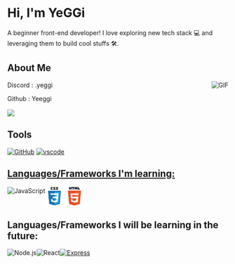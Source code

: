 # Hi, I'm YeGGi

A beginner front-end developer! I love exploring new tech stack 💻 and leveraging them to build cool stuffs 🛠️. 

## About Me
<img align="right" alt="GIF" src="https://raw.githubusercontent.com/rahul-jha98/rahul-jha98/main/techstack.gif" height="200px"/>
Discord : .yeggi

Github : Yeeggi


<a href="https://github-readme-stats.vercel.app/api/top-langs/?username=yeeggi&layout=compact&theme=buefy&hide_border=true"><img align="center" src="https://github-readme-stats.vercel.app/api/top-langs/?username=yeeggi&layout=compact&theme=buefy" /></a>

## Tools

<a href="https://github.com/"><img alt="GitHub" title="GitHub" src="https://cdn1.iconfinder.com/data/icons/apps-8/64/github-apps-platform-1024.png" height="42" class="github"></a> <a href="https://code.visualstudio.com/" target="_blank"> <img src="https://cdn.jsdelivr.net/gh/devicons/devicon/icons/vscode/vscode-original.svg" alt="vscode" width="40" height="40"/> 
## Languages/Frameworks I'm learning:
 <a href="https://developer.mozilla.org/en-US/docs/Web/JavaScript" target="_blank"> <img align="left" alt="JavaScript" height ="42px"  src="https://raw.githubusercontent.com/rahul-jha98/github_readme_icons/main/language_and_tools/square/javascript/javascript.svg"> </a>
  <a href="https://www.w3.org/Style/CSS/Overview.en.html"><img alt="CSS 3" title="CSS 3" src="https://raw.githubusercontent.com/github/explore/80688e429a7d4ef2fca1e82350fe8e3517d3494d/topics/css/css.png" height="42"></a>
<a href="https://en.wikipedia.org/wiki/HTML"><img alt="HTML 5" title="HTML 5" src="https://raw.githubusercontent.com/github/explore/80688e429a7d4ef2fca1e82350fe8e3517d3494d/topics/html/html.png" height="42"></a>
## Languages/Frameworks I will be learning in the future:
<a href="https://expressjs.com"><img alt="Express" title="Express" src="https://github.com/cheesits456/cheesits456/raw/master/icons/express.png" height="42"></a> <a href="https://nodejs.org" target="_blank"><img align="left" alt="Node.js" height ="42px" src="https://raw.githubusercontent.com/rahul-jha98/github_readme_icons/main/language_and_tools/square/node/node.svg"></a> 
  <a href="https://reactjs.org/" target="_blank"> <img align="left" alt="React" height ="42px" src="https://raw.githubusercontent.com/rahul-jha98/github_readme_icons/main/language_and_tools/square/react/react.svg"></a>

